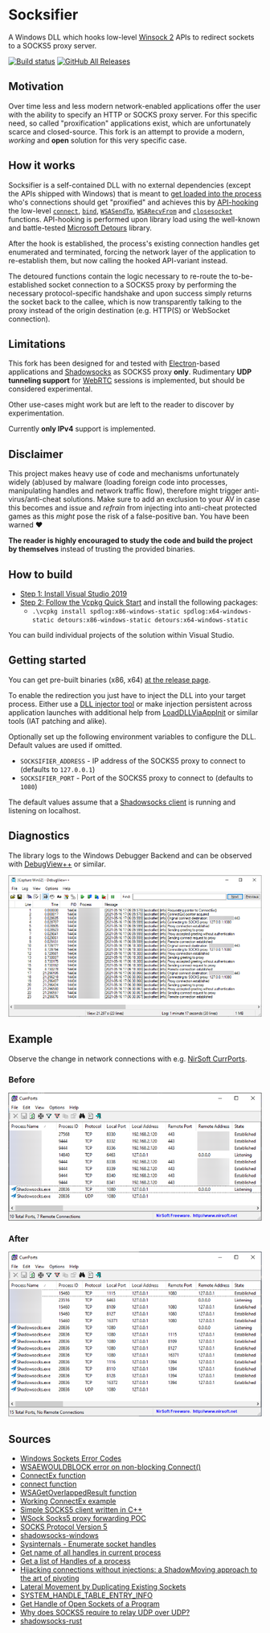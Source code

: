 # Socksifier

A Windows DLL which hooks low-level [Winsock 2](https://docs.microsoft.com/en-us/windows/win32/winsock/windows-sockets-start-page-2) APIs to redirect sockets to a SOCKS5 proxy server.

[![Build status](https://ci.appveyor.com/api/projects/status/bwesvx70s524t30w/branch/master?svg=true)](https://ci.appveyor.com/project/nefarius/socksifier/branch/master) [![GitHub All Releases](https://img.shields.io/github/downloads/Nefarius/Socksifier/total)](https://somsubhra.github.io/github-release-stats/?username=Nefarius&repository=Socksifier)

## Motivation

Over time less and less modern network-enabled applications offer the user with the ability to specify an HTTP or SOCKS proxy server. For this specific need, so called "proxification" applications exist, which are unfortunately scarce and closed-source. This fork is an attempt to provide a modern, *working* and **open** solution for this very specific case.

## How it works

Socksifier is a self-contained DLL with no external dependencies (except the APIs shipped with Windows) that is meant to [get loaded into the process](https://web.archive.org/web/20131012071541/http://blog.opensecurityresearch.com/2013/01/windows-dll-injection-basics.html) who's connections should get "proxified" and achieves this by [API-hooking](https://www.codeproject.com/Articles/2082/API-hooking-revealed) the low-level [`connect`](https://docs.microsoft.com/en-us/windows/win32/api/winsock2/nf-winsock2-connect), [`bind`](https://docs.microsoft.com/en-us/windows/win32/api/winsock2/nf-winsock2-bind), [`WSASendTo`](https://docs.microsoft.com/en-us/windows/win32/api/winsock2/nf-winsock2-wsasendto), [`WSARecvFrom`](https://docs.microsoft.com/en-us/windows/win32/api/winsock2/nf-winsock2-wsarecvfrom) and [`closesocket`](https://docs.microsoft.com/en-us/windows/win32/api/winsock2/nf-winsock2-closesocket) functions. API-hooking is performed upon library load using the well-known and battle-tested [Microsoft Detours](https://github.com/Microsoft/Detours) library.

After the hook is established, the process's existing connection handles get enumerated and terminated, forcing the network layer of the application to re-establish them, but now calling the hooked API-variant instead.

The detoured functions contain the logic necessary to re-route the to-be-established socket connection to a SOCKS5 proxy by performing the necessary protocol-specific handshake and upon success simply returns the socket back to the callee, which is now transparently talking to the proxy instead of the origin destination (e.g. HTTP(S) or WebSocket connection).

## Limitations

This fork has been designed for and tested with [Electron](https://www.electronjs.org/)-based applications and [Shadowsocks](https://shadowsocks.org/) as SOCKS5 proxy **only**. Rudimentary **UDP tunneling support** for [WebRTC](https://webrtc.org/) sessions is implemented, but should be considered experimental.

Other use-cases might work but are left to the reader to discover by experimentation.

Currently **only IPv4** support is implemented.

## Disclaimer

This project makes heavy use of code and mechanisms unfortunately widely (ab)used by malware (loading foreign code into processes, manipulating handles and network traffic flow), therefore might trigger anti-virus/anti-cheat solutions. Make sure to add an exclusion to your AV in case this becomes and issue and *refrain* from injecting into anti-cheat protected games as this *might* pose the risk of a false-positive ban. You have been warned ❤️

**The reader is highly encouraged to study the code and build the project by themselves** instead of trusting the provided binaries.

## How to build

- [Step 1: Install Visual Studio 2019](<https://docs.microsoft.com/en-us/windows-hardware/drivers/download-the-wdk#download-icon-step-1-install-visual-studio-2019>)
- [Step 2: Follow the Vcpkg Quick Start](<https://github.com/Microsoft/vcpkg#quick-start>) and install the following packages:
  - `.\vcpkg install spdlog:x86-windows-static spdlog:x64-windows-static detours:x86-windows-static detours:x64-windows-static`

You can build individual projects of the solution within Visual Studio.

## Getting started

You can get pre-built binaries (x86, x64) [at the release page](../../releases/latest).

To enable the redirection you just have to inject the DLL into your target process. Either use a [DLL injector tool](https://github.com/nefarius/Injector) or make injection persistent across application launches with additional help from [LoadDLLViaAppInit](https://blog.didierstevens.com/2009/12/23/loaddllviaappinit/) or similar tools (IAT patching and alike).

Optionally set up the following environment variables to configure the DLL. Default values are used if omitted.

- `SOCKSIFIER_ADDRESS` - IP address of the SOCKS5 proxy to connect to (defaults to `127.0.0.1`)
- `SOCKSIFIER_PORT` - Port of the SOCKS5 proxy to connect to (defaults to `1080`)

The default values assume that a [Shadowsocks client](https://github.com/shadowsocks/shadowsocks-windows) is running and listening on localhost.

## Diagnostics

The library logs to the Windows Debugger Backend and can be observed with [DebugView++](https://github.com/CobaltFusion/DebugViewPP) or similar.

![iyMLDzGjVq.png](assets/iyMLDzGjVq.png)

## Example

Observe the change in network connections with e.g. [NirSoft CurrPorts](https://www.nirsoft.net/utils/cports.html).

### Before

![fLj62LY1rn.png](assets/fLj62LY1rn.png)

### After

![blk1DOYFW7.png](assets/blk1DOYFW7.png)

## Sources

- [Windows Sockets Error Codes](https://docs.microsoft.com/en-us/windows/win32/winsock/windows-sockets-error-codes-2)
- [WSAEWOULDBLOCK error on non-blocking Connect()](https://stackoverflow.com/questions/14016579/wsaewouldblock-error-on-non-blocking-connect)
- [ConnectEx function](https://docs.microsoft.com/en-gb/windows/win32/api/mswsock/nc-mswsock-lpfn_connectex)
- [connect function](https://docs.microsoft.com/en-us/windows/win32/api/winsock2/nf-winsock2-connect)
- [WSAGetOverlappedResult function](https://docs.microsoft.com/en-gb/windows/win32/api/winsock2/nf-winsock2-wsagetoverlappedresult)
- [Working ConnectEx example](https://gist.github.com/joeyadams/4158972)
- [Simple SOCKS5 client written in C++](https://github.com/rudolfovich/socks5-client)
- [WSock Socks5 proxy forwarding POC](https://github.com/duketwo/WinsockConnectHookSocks5)
- [SOCKS Protocol Version 5](https://tools.ietf.org/html/rfc1928)
- [shadowsocks-windows](https://github.com/shadowsocks/shadowsocks-windows)
- [Sysinternals - Enumerate socket handles](https://web.archive.org/web/20120525235842/http://forum.sysinternals.com/socket-handles_topic1193.html)
- [Get name of all handles in current process](https://stackoverflow.com/q/8719252/490629)
- [Get a list of Handles of a process](https://www.cplusplus.com/forum/windows/95774/)
- [Hijacking connections without injections: a ShadowMoving approach to the art of pivoting](https://adepts.of0x.cc/shadowmove-hijack-socket/)
- [Lateral Movement by Duplicating Existing Sockets](https://www.ired.team/offensive-security/lateral-movement/shadowmove-lateral-movement-by-stealing-duplicating-existing-connected-sockets)
- [SYSTEM_HANDLE_TABLE_ENTRY_INFO](https://www.geoffchappell.com/studies/windows/km/ntoskrnl/api/ex/sysinfo/handle_table_entry.htm?ts=0,115)
- [Get Handle of Open Sockets of a Program](https://stackoverflow.com/q/16262114/490629)
- [Why does SOCKS5 require to relay UDP over UDP?](https://stackoverflow.com/q/41967217/490629)
- [shadowsocks-rust](https://github.com/shadowsocks/shadowsocks-rust)
